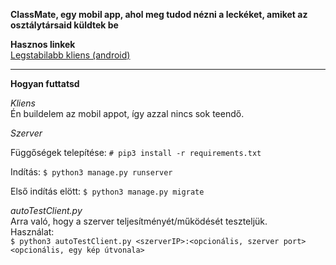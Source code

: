 **ClassMate, egy mobil app, ahol meg tudod nézni a leckéket, amiket az osztálytársaid küldtek be**<br>

 **Hasznos linkek**<br>
[Legstabilabb kliens (android)](https://build.phonegap.com/apps/2934479/download/android)<br><hr>

**Hogyan futtatsd**<br>

*Kliens*<br>
Én buildelem az mobil appot, így azzal nincs sok teendő.<br>

*Szerver*<br>

Függőségek telepítése:
```# pip3 install -r requirements.txt```

Indítás:
```$ python3 manage.py runserver```

Első indítás elött:
```$ python3 manage.py migrate```


*autoTestClient.py*<br>
Arra való, hogy a szerver teljesítményét/működését teszteljük.<br>
Használat: <br>
```$ python3 autoTestClient.py <szerverIP>:<opcionális, szerver port> <opcionális, egy kép útvonala> ```<br>
